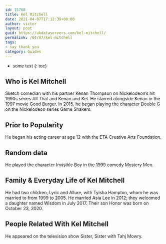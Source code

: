 ```yaml
---
id: 15768
title: Kel Mitchell
date: 2021-04-07T17:12:39+00:00
author: victor
layout: post
guid: https://ukdataservers.com/kel-mitchell/
permalink: /04/07/kel-mitchell
tags:
- say thank you
category: Guides
---
```


* some text
{: toc}


## Who is Kel Mitchell



Sketch comedian with his partner Kenan Thompson on Nickelodeon&#8217;s hit 1990s series All That and Kenan and Kel. He starred alongside Kenan in the 1997 movie Good Burger. In 2015, he began playing the character Double G on the Nickelodeon series Game Shakers. 

                
                
                
## Prior to Popularity



He began his acting career at age 12 with the ETA Creative Arts Foundation.

                
                
                
## Random data



He played the character Invisible Boy in the 1999 comedy Mystery Men.

                
                
                
## Family & Everyday Life of Kel Mitchell



He had two children, Lyric and Allure, with Tyisha Hampton, whom he was married to from 1999 to 2005. He married Asia Lee in 2012; they welcomed a daughter named Wisdom in July 2017. Their son Honor was born on October 23, 2020.

                
                
                
## People Related With Kel Mitchell



He appeared on the television show Sister, Sister with Tahj Mowry.

                
              
            
          
          
          